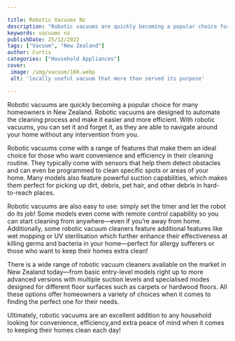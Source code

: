 ```yaml
---

title: Robotic Vacuums Nz
description: "Robotic vacuums are quickly becoming a popular choice for many homeowners in New Zealand. Robotic vacuums are designed to automate...get the full scoop"
keywords: vacuums nz
publishDate: 25/12/2022
tags: ["Vacuum", "New Zealand"]
author: Curtis
categories: ["Household Appliances"]
cover: 
 image: /img/vacuum/160.webp
 alt: 'locally useful vacuum that more than served its purpose'

---
```


Robotic vacuums are quickly becoming a popular choice for many homeowners in New Zealand. Robotic vacuums are designed to automate the cleaning process and make it easier and more efficient. With robotic vacuums, you can set it and forget it, as they are able to navigate around your home without any intervention from you. 

Robotic vacuums come with a range of features that make them an ideal choice for those who want convenience and efficiency in their cleaning routine. They typically come with sensors that help them detect obstacles and can even be programmed to clean specific spots or areas of your home. Many models also feature powerful suction capabilities, which makes them perfect for picking up dirt, debris, pet hair, and other debris in hard-to-reach places. 

Robotic vacuums are also easy to use: simply set the timer and let the robot do its job! Some models even come with remote control capability so you can start cleaning from anywhere—even if you’re away from home. Additionally, some robotic vacuum cleaners feature additional features like wet mopping or UV sterilisation which further enhance their effectiveness at killing germs and bacteria in your home—perfect for allergy sufferers or those who want to keep their homes extra clean! 

There is a wide range of robotic vacuum cleaners available on the market in New Zealand today—from basic entry-level models right up to more advanced versions with multiple suction levels and specialised modes designed for different floor surfaces such as carpets or hardwood floors. All these options offer homeowners a variety of choices when it comes to finding the perfect one for their needs. 

Ultimately, robotic vacuums are an excellent addition to any household looking for convenience, efficiency,and extra peace of mind when it comes to keeping their homes clean each day!

